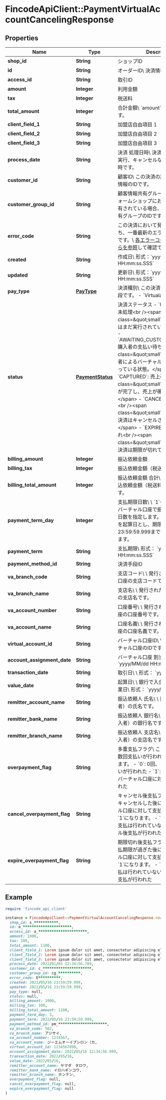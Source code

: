 # FincodeApiClient::PaymentVirtualAccountCancelingResponse

## Properties

| Name | Type | Description | Notes |
| ---- | ---- | ----------- | ----- |
| **shop_id** | **String** | ショップID  | [optional] |
| **id** | **String** | オーダーID\\ 決済情報のIDです。  | [optional] |
| **access_id** | **String** | 取引ID  | [optional] |
| **amount** | **Integer** | 利用金額  | [optional] |
| **tax** | **Integer** | 税送料  | [optional] |
| **total_amount** | **Integer** | 合計金額\\ &#x60;amount&#x60;と&#x60;tax&#x60;の合計値です。  | [optional] |
| **client_field_1** | **String** | 加盟店自由項目 1  | [optional] |
| **client_field_2** | **String** | 加盟店自由項目 2  | [optional] |
| **client_field_3** | **String** | 加盟店自由項目 3  | [optional] |
| **process_date** | **String** | 決済 処理日時\\ 決済の各種処理（決済実行、キャンセルなど）が行われた日時です。  | [optional] |
| **customer_id** | **String** | 顧客ID\\ この決済の請求先となる顧客情報のIDです。  | [optional] |
| **customer_group_id** | **String** | 顧客情報共有グループID\\ プラットフォームショップにおいて顧客情報が共有されている場合、顧客が所属する共有グループのIDです。  | [optional] |
| **error_code** | **String** | この決済において発生したエラーのうち、一番最新のエラーのエラーコードです。\\ [各エラーコードの定義はこちらを参照](https://docs.fincode.jp/develop_support/error)して確認できます。  | [optional] |
| **created** | **String** | 作成日\\ 形式：&#x60;yyyy/MM/dd HH:mm:ss.SSS&#x60;  | [optional] |
| **updated** | **String** | 更新日\\ 形式：&#x60;yyyy/MM/dd HH:mm:ss.SSS&#x60;  | [optional] |
| **pay_type** | [**PayType**](PayType.md) | 決済種別\\ この決済で利用する決済手段です。  - &#x60;Virtualaccount&#x60;: 銀行振込  | [optional] |
| **status** | [**PaymentStatus**](PaymentStatus.md) | 決済ステータス  - &#x60;UNPROCESSED&#x60;: 未処理&lt;br /&gt;&lt;span class&#x3D;\&quot;smallText\&quot;&gt;請求はまだ実行されていません。&lt;/span&gt; - &#x60;AWAITING_CUSTOMER_PAYMENT&#x60;: 購入者の支払い待ち&lt;br /&gt;&lt;span class&#x3D;\&quot;smallText\&quot;&gt;購入者によるバーチャル口座への振込を待っている状態。&lt;/span&gt; - &#x60;CAPTURED&#x60;: 売上確定&lt;br /&gt;&lt;span class&#x3D;\&quot;smallText\&quot;&gt;振込が完了し、売上が確定しています。&lt;/span&gt; - &#x60;CANCELED&#x60;: キャンセル&lt;br /&gt;&lt;span class&#x3D;\&quot;smallText\&quot;&gt;この決済はキャンセルされました。&lt;/span&gt; - &#x60;EXPIRED&#x60;: 決済の期限切れ&lt;br /&gt;&lt;span class&#x3D;\&quot;smallText\&quot;&gt;この決済は期限が切れています。&lt;/span&gt;  | [optional] |
| **billing_amount** | **Integer** | 振込依頼金額  | [optional] |
| **billing_tax** | **Integer** | 振込依頼金額（税送料）  | [optional] |
| **billing_total_amount** | **Integer** | 振込依頼金額 合計\\ 振込依頼金額と振込依頼金額（税送料）の合計金額です。  | [optional] |
| **payment_term_day** | **Integer** | 支払期限日数\\ \\ &#x60;1&#x60;～&#x60;90&#x60;日の範囲でバーチャル口座で振り込み可能な期限日数を指定します。\\ 決済実行の翌日を起算日とし、期限日の23:59:59.999までが支払期限となります。  | [optional] |
| **payment_term** | **String** | 支払期限\\ 形式： &#x60;yyyy/MM/dd HH:mm:ss.SSS&#x60;  | [optional] |
| **payment_method_id** | **String** | 決済手段ID | [optional] |
| **va_branch_code** | **String** | 支店コード\\ \\ 発行されたバーチャル口座の支店コードです。  | [optional] |
| **va_branch_name** | **String** | 支店名\\ \\ 発行されたバーチャル口座の支店名です。  | [optional] |
| **va_account_number** | **String** | 口座番号\\ \\ 発行されたバーチャル口座の口座番号です。  | [optional] |
| **va_account_name** | **String** | 口座名義\\ \\ 発行されたバーチャル口座の口座名義です。  | [optional] |
| **virtual_account_id** | **String** | バーチャル口座ID\\ \\ 発行されたバーチャル口座のIDです。  | [optional] |
| **account_assignment_date** | **String** | バーチャル口座 割当日時\\ 形式： &#x60;yyyy/MM/dd HH:mm:ss.SSS&#x60;  | [optional] |
| **transaction_date** | **String** | 取引日\\ \\ 形式： &#x60;yyyy/MM/dd&#x60;  | [optional] |
| **value_date** | **String** | 起算日\\ \\ 銀行で入金が処理された営業日\\ 形式： &#x60;yyyy/MM/dd&#x60;  | [optional] |
| **remitter_account_name** | **String** | 振込依頼人 氏名\\ \\ 振込依頼人（購入者）の氏名です。  | [optional] |
| **remitter_bank_name** | **String** | 振込依頼人 銀行名\\ \\ 振込依頼人（購入者）の銀行名です。  | [optional] |
| **remitter_branch_name** | **String** | 振込依頼人 支店名\\ \\ 振込依頼人（購入者）の支店名です。  | [optional] |
| **overpayment_flag** | **String** | 多重支払フラグ\\ この決済に対して複数回支払いが行われた場合&#x60;1&#x60;になります。  - &#x60;0&#x60;: 0回、または1回の支払いが行われた - &#x60;1&#x60;: 2回以上、同一のバーチャル口座に対して支払いが行われた  | [optional] |
| **cancel_overpayment_flag** | **String** | キャンセル後支払フラグ\\ この決済をキャンセルした後に購入者がバーチャル口座に対して支払いを行った場合&#x60;1&#x60;になります。  - &#x60;0&#x60;: キャンセル後支払は行われていない - &#x60;1&#x60;: キャンセル後支払が行われた  | [optional] |
| **expire_overpayment_flag** | **String** | 期限切れ後支払フラグ\\ この決済の支払期限が過ぎた後に購入者がバーチャル口座に対して支払いを行った場合&#x60;1&#x60;になります。  - &#x60;0&#x60;: 期限切れ後支払は行われていない - &#x60;1&#x60;: 期限切れ後支払が行われた  | [optional] |

## Example

```ruby
require 'fincode_api_client'

instance = FincodeApiClient::PaymentVirtualAccountCancelingResponse.new(
  shop_id: s_***********,
  id: o_**********************,
  access_id: a_**********************,
  amount: 1000,
  tax: 100,
  total_amount: 1100,
  client_field_1: Lorem ipsum dolor sit amet, consectetur adipiscing elit, sed do eiusmod tempor incididunt ut labore,
  client_field_2: Lorem ipsum dolor sit amet, consectetur adipiscing elit, sed do eiusmod tempor incididunt ut labore,
  client_field_3: Lorem ipsum dolor sit amet, consectetur adipiscing elit, sed do eiusmod tempor incididunt ut labore,
  process_date: 2022/01/01 12:34:56.789,
  customer_id: c_**********************,
  customer_group_id: cg_**********,
  error_code: E**********,
  created: 2022/05/16 23:59:59.999,
  updated: 2022/05/16 23:59:59.999,
  pay_type: null,
  status: null,
  billing_amount: 1000,
  billing_tax: 100,
  billing_total_amount: 1100,
  payment_term_day: 3,
  payment_term: 2022/05/16 23:59:59.999,
  payment_method_id: pm_**********************,
  va_branch_code: 502,
  va_branch_name: アジサイ,
  va_account_number: 1234567,
  va_account_name: ジーエムオーイプシロン（カ,
  virtual_account_id: 1234567890,
  account_assignment_date: 2022/05/16 12:34:56.999,
  transaction_date: 2022/05/16,
  value_date: 2022/05/16,
  remitter_account_name: ヤマダ　タロウ,
  remitter_bank_name: イロハギンコウ,
  remitter_branch_name: ホンテン,
  overpayment_flag: null,
  cancel_overpayment_flag: null,
  expire_overpayment_flag: null
)
```

